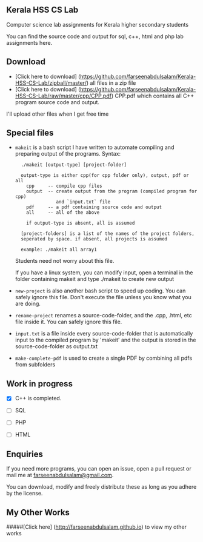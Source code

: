 
## Kerala HSS CS Lab
Computer science lab assignments for Kerala higher secondary students

You can find the source code and output for sql, c++, html and php lab assignments here.

## Download
 * [Click here to download] (https://github.com/farseenabdulsalam/Kerala-HSS-CS-Lab/zipball/master/) all files in a zip file
 * [Click here to download] (https://github.com/farseenabdulsalam/Kerala-HSS-CS-Lab/raw/master/cpp/CPP.pdf) CPP.pdf which contains all C++ program source code and output.

 I'll upload other files when I get free time

## Special files
* `makeit` is a bash script I have written to automate compiling and preparing output of the programs.
  Syntax:
  ```
    ./makeit [output-type] [project-folder]

    output-type is either cpp(for cpp folder only), output, pdf or all
      cpp     -- compile cpp files
      output  -- create output from the program (compiled program for cpp)
                 and `input.txt` file
      pdf     -- a pdf containing source code and output
      all     -- all of the above

      if output-type is absent, all is assumed

    [project-folders] is a list of the names of the project folders,
    seperated by space. if absent, all projects is assumed

    example: ./makeit all array1
  ```
  Students need not worry about this file.

  If you have a linux system, you can modify input, open a terminal in the folder containing makeit and type ./makeit to create new output

* `new-project` is also another bash script to speed up coding. You can safely ignore this file. Don't execute the file unless you know what you are doing.
* `rename-project` renames a source-code-folder, and the .cpp, .html, etc file inside it. You can safely ignore this file.
* `input.txt` is a file inside every source-code-folder that is automatically input to the compiled program by 'makeit' and the output is stored in the source-code-folder as output.txt
* `make-complete-pdf` is used to create a single PDF by combining all pdfs from subfolders



## Work in progress
- [x] C++ is completed.
- [ ] SQL
- [ ] PHP
- [ ] HTML


## Enquiries
If you need more programs, you can open an issue, open a pull request or mail me at farseenabdulsalam@gmail.com.

You can download, modify and freely distribute these as long as you adhere by the license.

## My Other Works
#####[Click here] (http://farseenabdulsalam.github.io) to view my other works
